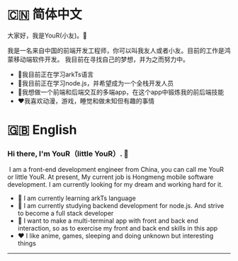 # 🇨🇳 简体中文

大家好，我是YouR(小友)。👋



我是一名来自中国的前端开发工程师，你可以叫我友人或者小友。目前的工作是鸿蒙移动端软件开发。
我目前在寻找自己的梦想，并为之而努力中。

- 🔭我目前正在学习arkTs语言
- 🌱我目前正在学习node.js，并希望成为一个全栈开发人员
- 🤔我想做一个前端和后端交互的多端app，在这个app中锻炼我的前后端技能
- ❤️我喜欢动漫，游戏，睡觉和做未知但有趣的事情



# 🇬🇧 English

### Hi there, I'm YouR（little YouR）. 👋



​	I am a front-end development engineer from China, you can call me YouR or little YouR. At present, My current job is Hongmeng mobile software development. 
  I am currently looking for my dream and working hard for it.


- 🔭 I am currently learning arkTs language
- 🌱 I am currently studying backend development for node.js. And strive to become a full stack developer
- 🤔 I want to make a multi-terminal app with front and back end interaction, so as to exercise my front and back end skills in this app
- ❤️ I like anime, games, sleeping and doing unknown but interesting things

---

